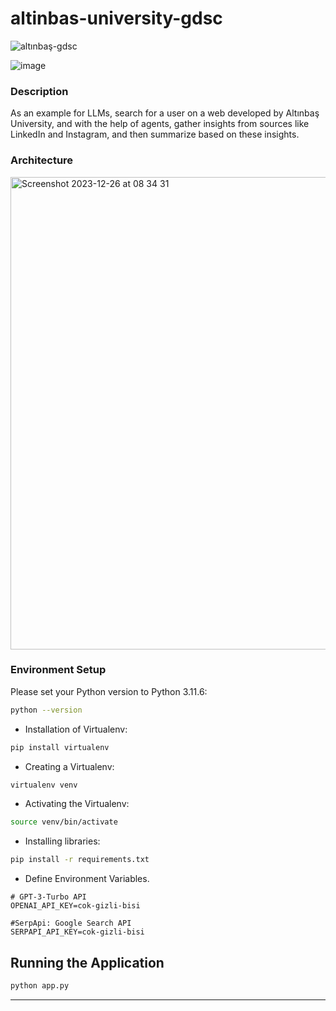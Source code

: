 # altinbas-university-gdsc
![altınbaş-gdsc](https://github.com/seymasa/altinbas-university-gdsc/assets/8446004/0348ea09-ac12-4b4b-8f8c-c15f6cb5a46f)

![image](https://github.com/seymasa/altinbas-university-gdsc/assets/8446004/3a425976-7361-43f4-b57f-1b766b77a386)

### Description
As an example for LLMs, search for a user on a web developed by Altınbaş University, and with the help of agents, gather insights from sources like LinkedIn and Instagram, and then summarize based on these insights.

### Architecture
<img width="756" alt="Screenshot 2023-12-26 at 08 34 31" src="https://github.com/seymasa/altinbas-university-gdsc/assets/8446004/b4209d00-d816-48ea-a5cd-bd04a913983d">

### Environment Setup

Please set your Python version to Python 3.11.6:

```bash
python --version
```

- Installation of Virtualenv:

```bash
pip install virtualenv
```
- Creating a Virtualenv:

```bash
virtualenv venv
```
- Activating the Virtualenv:
```bash
source venv/bin/activate
```
- Installing libraries:
```bash
pip install -r requirements.txt
```
- Define Environment Variables.

```
# GPT-3-Turbo API
OPENAI_API_KEY=cok-gizli-bisi

#SerpApi: Google Search API
SERPAPI_API_KEY=cok-gizli-bisi
```

## Running the Application

```python
python app.py
```

--- 
